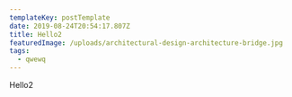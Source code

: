 ```yaml
---
templateKey: postTemplate
date: 2019-08-24T20:54:17.807Z
title: Hello2
featuredImage: /uploads/architectural-design-architecture-bridge.jpg
tags:
  - qwewq
---
```

Hello2
